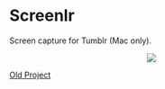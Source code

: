 Screenlr
========

Screen capture for Tumblr (Mac only).

<p align="center"><img src="https://cldup.com/qMplVPgAAQ.png"></p>

[Old Project](https://code.google.com/p/screenlr/)
